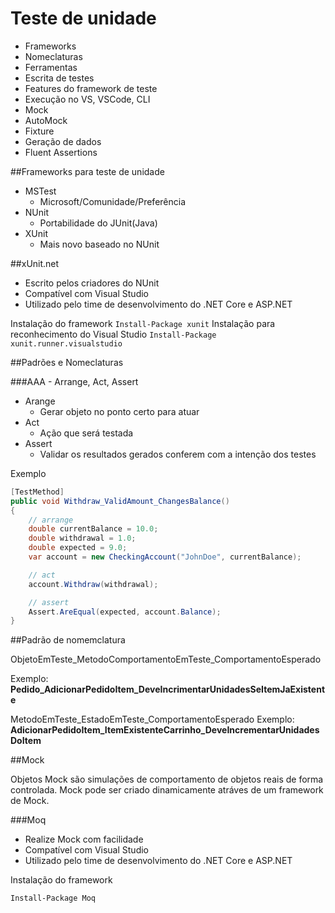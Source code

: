 # Teste de unidade

- Frameworks
- Nomeclaturas
- Ferramentas
- Escrita de testes
- Features do framework de teste
- Execução no VS, VSCode, CLI
- Mock
- AutoMock
- Fixture
- Geração de dados
- Fluent Assertions


##Frameworks para teste de unidade

- MSTest
    - Microsoft/Comunidade/Preferência
- NUnit
    - Portabilidade do JUnit(Java)
- XUnit
    - Mais novo baseado no NUnit

##xUnit.net

- Escrito pelos criadores do NUnit
- Compatível com Visual Studio
- Utilizado pelo time de desenvolvimento do .NET Core e ASP.NET

Instalação do framework
`Install-Package xunit`
Instalação para reconhecimento do Visual Studio
`Install-Package xunit.runner.visualstudio`

##Padrões e Nomeclaturas

###AAA - Arrange, Act, Assert

- Arange
    - Gerar objeto no ponto certo para atuar
- Act
    - Ação que será testada
- Assert
    - Validar os resultados gerados conferem com a intenção dos testes

Exemplo 
```cs
[TestMethod]
public void Withdraw_ValidAmount_ChangesBalance()
{
    // arrange
    double currentBalance = 10.0;
    double withdrawal = 1.0;
    double expected = 9.0;
    var account = new CheckingAccount("JohnDoe", currentBalance);

    // act
    account.Withdraw(withdrawal);

    // assert
    Assert.AreEqual(expected, account.Balance);
}
```

##Padrão de nomemclatura

ObjetoEmTeste_MetodoComportamentoEmTeste_ComportamentoEsperado

Exemplo: **Pedido_AdicionarPedidoItem_DeveIncrimentarUnidadesSeItemJaExistente**

MetodoEmTeste_EstadoEmTeste_ComportamentoEsperado
Exemplo: **AdicionarPedidoItem_ItemExistenteCarrinho_DeveIncrementarUnidadesDoItem**

##Mock

Objetos Mock são simulações de comportamento de objetos reais de forma controlada.
Mock pode ser criado dinamicamente atráves de um framework de Mock.

###Moq

- Realize Mock com facilidade
- Compatível com Visual Studio
- Utilizado pelo time de desenvolvimento do .NET Core e ASP.NET

Instalação do framework

`Install-Package Moq`
